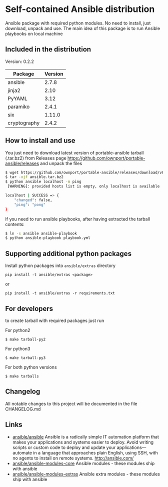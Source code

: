 # Self-contained Ansible distribution

Ansible package with required python modules. No need to install, just download, unpack and use. The main idea of this package is to run Ansible playbooks on local machine



## Included in the distribution

Version: 0.2.2

| Package  | Version |
| -------- | ------- |
| ansible  | 2.7.8   |
| jinja2   | 2.10    |
| PyYAML   | 3.12    |
| paramiko | 2.4.1   |
| six      | 1.11.0  |
| cryptography | 2.4.2 |

## How to install and use

You just need to download latest version of portable-ansible tarball (.tar.bz2) from
Releases page https://github.com/ownport/portable-ansible/releases and unpack the files

```sh
$ wget https://github.com/ownport/portable-ansible/releases/download/v0.2.1/portable-ansible-v0.2.1-py2.tar.bz2 -O ansible.tar.bz2
$ tar -xjf ansible.tar.bz2
$ python ansible localhost -m ping
 [WARNING]: provided hosts list is empty, only localhost is available

localhost | SUCCESS => {
    "changed": false,
    "ping": "pong"
}
```
If you need to run ansible playbooks, after having extracted the tarball contents:

```sh
$ ln -s ansible ansible-playbook
$ python ansible-playbook playbook.yml
```

## Supporting additional python packages

Install python packages into `ansible/extras` directory
```
pip install -t ansible/extras <package>
```
or 
```
pip install -t ansible/extras -r requirements.txt
```

## For developers

to create tarball with required packages just run

For python2
```
$ make tarball-py2
```
For python3
```
$ make tarball-py3
```
For both python versions
```
$ make tarballs
```

## Changelog

All notable changes to this project will be documented in the file CHANGELOG.md


## Links

- [ansible/ansible](https://github.com/ansible/ansible) Ansible is a radically simple IT automation platform that makes your applications and systems easier to deploy. Avoid writing scripts or custom code to deploy and update your applications— automate in a language that approaches plain English, using SSH, with no agents to install on remote systems. http://ansible.com/
- [ansible/ansible-modules-core](https://github.com/ansible/ansible-modules-core) Ansible modules - these modules ship with ansible
- [ansible/ansible-modules-extras](https://github.com/ansible/ansible-modules-extras) Ansible extra modules - these modules ship with ansible
